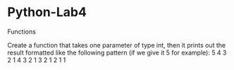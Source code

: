 
# Python-Lab4
Functions

Create a function that takes one parameter of type int, then it prints out the result formatted like the following pattern (if we give it 5 for example):
5 4 3 2 1 
4 3 2 1 
3 2 1 
2 1 
1

